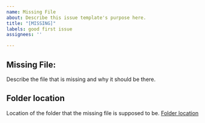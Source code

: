 ```yaml
---
name: Missing File
about: Describe this issue template's purpose here.
title: "[MISSING]"
labels: good first issue
assignees: ''

---
```


## Missing File:
Describe the file that is missing and why it should be there.

## Folder location
Location of the folder that the missing file is supposed to be.
[Folder location](folder-url-here)
